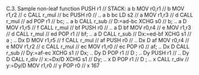 C.3. Sample non-leaf function
PUSH r1 // STACK: a b
MOV r0,r1 // b
MOV r1,r2 // c
CALL r_mul // bc
PUSH r0 // .. a b bc
LD s2 // a
MOV r1,r3 // d
CALL r_mul // ad
POP r1 // bc; .. a b
CALL r_sub // D:=ad-bc
XCHG s0 // b; .. a D
MOV r1,r5 // f
CALL r_mul // bf
PUSH r0 // .. a D bf
MOV r0,r4 // e
MOV r1,r3 // d
CALL r_mul // ed
POP r1 // bf; .. a D
CALL r_sub // Dx:=ed-bf
XCHG s1 // a ; .. Dx D
MOV r1,r5 // f
CALL r_mul // af
PUSH r0 // .. Dx D af
MOV r0,r4 // e
MOV r1,r2 // c
CALL r_mul // ec
MOV r1,r0 // ec
POP r0 // af; .. Dx D
CALL r_sub // Dy:=af-ec
XCHG s1 // Dx; .. Dy D
POP r1 // D ; .. Dy
PUSH r1 // .. Dy D
CALL r_div // x:=Dx/D
XCHG s1 // Dy; .. x D
POP r1 // D ; .. x
CALL r_div // y:=Dy/D
MOV r1,r0 // y
POP r0 // x
167

